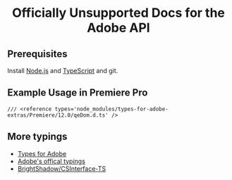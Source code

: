 <div align="center">

# Officially Unsupported Docs for the Adobe API

</div>

## Prerequisites

Install [Node.js](https://nodejs.org/en/download/) and [TypeScript](https://www.typescriptlang.org/#download-links) and git.

## Example Usage in Premiere Pro

```
/// <reference types='node_modules/types-for-adobe-extras/Premiere/12.0/qeDom.d.ts' />
```

## More typings

- [Types for Adobe](https://github.com/bbb999/types-for-adobe)
- [Adobe's offical typings](https://github.com/Adobe-CEP/Samples/tree/master/TypeScript/typings)
- [BrightShadow/CSInterface-TS](https://github.com/BrightShadow/CSInterface-TS)
